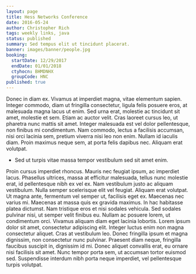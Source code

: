 ```yaml
---
layout: page
title: Hess Networks Conference
date: 2016-05-24
author: Christopher Rich
tags: weekly links, java
status: published
summary: Sed tempus elit ut tincidunt placerat.
banner: images/banner/people.jpg
booking:
  startDate: 12/29/2017
  endDate: 01/01/2018
  ctyhocn: BHMDNHX
  groupCode: HNC
published: true
---
```

Donec in diam ex. Vivamus at imperdiet magna, vitae elementum sapien. Integer commodo, diam ut fringilla consectetur, ligula felis posuere eros, at malesuada magna lacus ut enim. Sed urna erat, molestie ac tincidunt sit amet, molestie et sem. Etiam ac auctor velit. Cras laoreet cursus leo, ut pharetra nunc mattis sit amet. Integer malesuada est vel dolor pellentesque, non finibus mi condimentum. Nam commodo, lectus a facilisis accumsan, nisi orci lacinia sem, pretium viverra nisi leo non enim. Nullam id iaculis diam. Proin maximus neque sem, at porta felis dapibus nec. Aliquam erat volutpat.

* Sed ut turpis vitae massa tempor vestibulum sed sit amet enim.

Proin cursus imperdiet rhoncus. Mauris nec feugiat ipsum, ac imperdiet lacus. Phasellus ultrices, massa at efficitur malesuada, tellus nunc molestie erat, id pellentesque nibh ex vel ex. Nam vestibulum justo ac aliquam vestibulum. Nulla semper scelerisque elit vel feugiat. Aliquam erat volutpat. Ut magna ante, fermentum vel semper ut, facilisis eget ex. Maecenas nec varius mi. Maecenas at massa quis ex gravida maximus.
In hac habitasse platea dictumst. Nam tristique eros et nisi sodales vehicula. Sed sodales pulvinar nisi, ut semper velit finibus eu. Nullam ac posuere lorem, ut condimentum orci. Vivamus aliquam diam eget lacinia lobortis. Lorem ipsum dolor sit amet, consectetur adipiscing elit. Integer luctus enim non magna consectetur aliquet. Cras at vestibulum leo. Donec fringilla ipsum et magna dignissim, non consectetur nunc pulvinar. Praesent diam neque, fringilla faucibus suscipit in, dignissim id mi. Donec aliquet convallis erat, eu ornare nisi facilisis sit amet. Nunc tempor porta sem, ut accumsan tortor euismod sed. Suspendisse interdum nibh porta neque imperdiet, vel pellentesque turpis volutpat.
